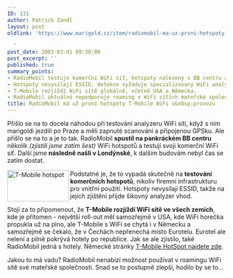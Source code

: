 ```yaml
---
ID: 131
author: Patrick Zandl
layout: post
oldlink: 'https://www.marigold.cz/item/radiomobil-ma-uz-prvni-hotspoty-t-mobile-wifi-v-provozu

  '
post_date: 2003-03-01 09:38:00
post_excerpt: ''
published: true
summary_points:
- RadioMobil testuje komerční WiFi síť, hotspoty nalezeny v BB centru a Londýnské.
- Hotspoty nevysílají ESSID, detekce vyžaduje specializovaný WiFi analyzer.
- T-Mobile rozjíždí WiFi sítě globálně, včetně USA a Německa.
- RadioMobil aktuálně nepodporuje roaming v WiFi sítích mateřské společnosti.
title: RadioMobil má už první hotspoty T-Mobile WiFi v&nbsp;provozu
---
```


<p>
Přišlo se na to docela náhodou při testování analyzeru WiFi sítí, když s ním marigoldi jezdili po Praze a měli zapnuté scanování a připojenou GPSku. Ale přišlo se na to a je to tak. RadioMobil <STRONG>spustil na pankráckém BB centru</STRONG> několik <EM>(zjistili jsme zatím šest)</EM> WiFi hotspotů a testují svoji komerční WiFi síť. Další jsme <STRONG>následně našli v Londýnské</STRONG>, k dalším budovám nebyl čas se zatím dostat. </p>

<p>
<IMG height=72 alt="T-Mobile hotspot" src="/wp-content/uploads/t-mobilehotspot.jpg" width=142 align=left>Podstatné je, že to vypadá skutečně na <STRONG>testování komerčních hotspotů</STRONG>, nikoliv firemní infrastrukturu pro vnitřní použití. Hotspoty nevysílají ESSID, takže na jejich zjištění přijde šikovný analyzer vhod. </p>

<p>
Stojí za to připomenout, že <STRONG>T-Mobile rozjíždí WiFi sítě ve všech zemích</STRONG>, kde je přítomen - největší roll-out měl samozřejmě v USA, kde WiFi horečka propukla už na plno, ale T-Mobile s WiFi se chytá i v Německu a samozřejmě se čekalo, že v Čechách nepřenechá místo Eurotelu. Eurotel ale nelení a pilně pokrývá hotely po republice. Jak se ale zjistilo, také RadioMobil jedná s hotely. Německé stránky <A href="http://www.t-mobile.de/geschaeftskunden/hotspot/1,2530,3341-_,00.html">T-Mobile HotSpot najdete zde</A>.</p>

<p>
Jakou to má vadu? RadioMobil nenabízí možnost používat v roamingu WiFi sítě své mateřské společnosti. Snad se to postupně zlepší, hodilo by se to...</p>

<p>
<FONT face=Times></FONT>&#160;</p>